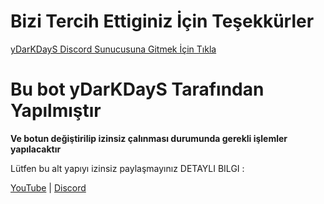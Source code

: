 # Bizi Tercih Ettiginiz İçin Teşekkürler

[yDarKDayS Discord Sunucusuna Gitmek İçin Tıkla](https://discord.gg/tDpq2SAEF4)

# Bu bot yDarKDayS Tarafından Yapılmıştır

**Ve botun değiştirilip izinsiz çalınması durumunda gerekli işlemler yapılacaktır**

Lütfen bu alt yapıyı izinsiz paylaşmayınız DETAYLI BILGI :

[YouTube](https://www.youtube.com/c/yDarKDayS) | [Discord](https://discord.gg/tDpq2SAEF4)
